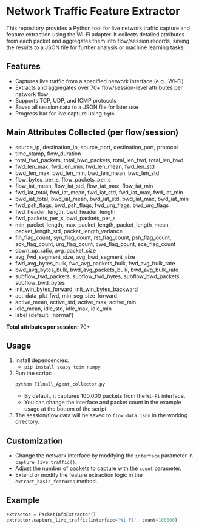 # Network Traffic Feature Extractor

This repository provides a Python tool for live network traffic capture and feature extraction using the Wi-Fi adapter. It collects detailed attributes from each packet and aggregates them into flow/session records, saving the results to a JSON file for further analysis or machine learning tasks.

## Features
- Captures live traffic from a specified network interface (e.g., Wi-Fi)
- Extracts and aggregates over 70+ flow/session-level attributes per network flow
- Supports TCP, UDP, and ICMP protocols
- Saves all session data to a JSON file for later use
- Progress bar for live capture using `tqdm`

## Main Attributes Collected (per flow/session)
- source_ip, destination_ip, source_port, destination_port, protocol
- time_stamp, flow_duration
- total_fwd_packets, total_bwd_packets, total_len_fwd, total_len_bwd
- fwd_len_max, fwd_len_min, fwd_len_mean, fwd_len_std
- bwd_len_max, bwd_len_min, bwd_len_mean, bwd_len_std
- flow_bytes_per_s, flow_packets_per_s
- flow_iat_mean, flow_iat_std, flow_iat_max, flow_iat_min
- fwd_iat_total, fwd_iat_mean, fwd_iat_std, fwd_iat_max, fwd_iat_min
- bwd_iat_total, bwd_iat_mean, bwd_iat_std, bwd_iat_max, bwd_iat_min
- fwd_psh_flags, bwd_psh_flags, fwd_urg_flags, bwd_urg_flags
- fwd_header_length, bwd_header_length
- fwd_packets_per_s, bwd_packets_per_s
- min_packet_length, max_packet_length, packet_length_mean, packet_length_std, packet_length_variance
- fin_flag_count, syn_flag_count, rst_flag_count, psh_flag_count, ack_flag_count, urg_flag_count, cwe_flag_count, ece_flag_count
- down_up_ratio, avg_packet_size
- avg_fwd_segment_size, avg_bwd_segment_size
- fwd_avg_bytes_bulk, fwd_avg_packets_bulk, fwd_avg_bulk_rate
- bwd_avg_bytes_bulk, bwd_avg_packets_bulk, bwd_avg_bulk_rate
- subflow_fwd_packets, subflow_fwd_bytes, subflow_bwd_packets, subflow_bwd_bytes
- init_win_bytes_forward, init_win_bytes_backward
- act_data_pkt_fwd, min_seg_size_forward
- active_mean, active_std, active_max, active_min
- idle_mean, idle_std, idle_max, idle_min
- label (default: 'normal')

**Total attributes per session:** 70+

## Usage
1. Install dependencies:
   - `pip install scapy tqdm numpy`
2. Run the script:
   ```bash
   python Filnall_Agent_collector.py
   ```
   - By default, it captures 100,000 packets from the `Wi-Fi` interface.
   - You can change the interface and packet count in the example usage at the bottom of the script.
3. The session/flow data will be saved to `flow_data.json` in the working directory.

## Customization
- Change the network interface by modifying the `interface` parameter in `capture_live_traffic()`.
- Adjust the number of packets to capture with the `count` parameter.
- Extend or modify the feature extraction logic in the `extract_basic_features` method.

## Example
```python
extractor = PacketInfoExtractor()
extractor.capture_live_traffic(interface='Wi-Fi', count=100000)
```

